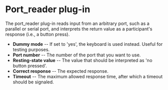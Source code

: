 # Port_reader plug-in

The port_reader plug-in reads input from an arbitrary port, such as a parallel or serial port, and interprets the return value as a participant's response (i.e., a button press).

- **Dummy mode** -- If set to 'yes', the keyboard is used instead.
Useful for testing purposes.
- **Port number** -- The number of the port that you want to use.
- **Resting-state value** -- The value that should be interpreted
as 'no button pressed'.
- **Correct response** -- The expected response.
- **Timeout** -- The maximum allowed response time, after which a
timeout should be signaled.
